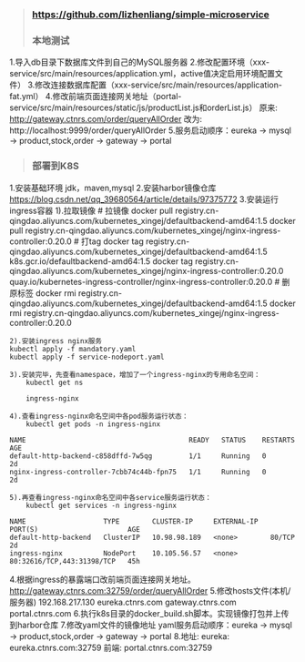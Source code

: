 >### https://github.com/lizhenliang/simple-microservice
>### 本地测试
1.导入db目录下数据库文件到自己的MySQL服务器
2.修改配置环境（xxx-service/src/main/resources/application.yml，active值决定启用环境配置文件）
3.修改连接数据库配置（xxx-service/src/main/resources/application-fat.yml）
4.修改前端页面连接网关地址（portal-service/src/main/resources/static/js/productList.js和orderList.js）
    原来: http://gateway.ctnrs.com/order/queryAllOrder
    改为: http://localhost:9999/order/queryAllOrder
5.服务启动顺序：eureka -> mysql -> product,stock,order -> gateway -> portal

>### 部署到K8S
1.安装基础环境
    jdk，maven,mysql
2.安装harbor镜像仓库
    https://blog.csdn.net/qq_39680564/article/details/97375772
3.安装运行ingress容器
    1).拉取镜像
    # 拉镜像
    docker pull registry.cn-qingdao.aliyuncs.com/kubernetes_xingej/defaultbackend-amd64:1.5
    docker pull registry.cn-qingdao.aliyuncs.com/kubernetes_xingej/nginx-ingress-controller:0.20.0
    # 打tag
    docker tag registry.cn-qingdao.aliyuncs.com/kubernetes_xingej/defaultbackend-amd64:1.5 k8s.gcr.io/defaultbackend-amd64:1.5
    docker tag registry.cn-qingdao.aliyuncs.com/kubernetes_xingej/nginx-ingress-controller:0.20.0 quay.io/kubernetes-ingress-controller/nginx-ingress-controller:0.20.0
    # 删原标签
    docker rmi registry.cn-qingdao.aliyuncs.com/kubernetes_xingej/defaultbackend-amd64:1.5
    docker rmi registry.cn-qingdao.aliyuncs.com/kubernetes_xingej/nginx-ingress-controller:0.20.0

    2).安装ingress nginx服务
    kubectl apply -f mandatory.yaml
    kubectl apply -f service-nodeport.yaml

    3).安装完毕，先查看namespace，增加了一个ingress-nginx的专用命名空间：
    	kubectl get ns

    	ingress-nginx

    4).查看ingress-nginx命名空间中各pod服务运行状态：
    	kubectl get pods -n ingress-nginx

    NAME                                        READY   STATUS    RESTARTS   AGE
    default-http-backend-c858dffd-7w5qg         1/1     Running   0          2d
    nginx-ingress-controller-7cbb74c44b-fpn75   1/1     Running   0          2d

    5).再查看ingress-nginx命名空间中各service服务运行状态：
    	kubectl get services -n ingress-nginx

    NAME                   TYPE        CLUSTER-IP     EXTERNAL-IP   PORT(S)                      AGE
    default-http-backend   ClusterIP   10.98.98.189   <none>        80/TCP                       2d
    ingress-nginx          NodePort    10.105.56.57   <none>        80:32616/TCP,443:31398/TCP   45h

4.根据ingress的暴露端口改前端页面连接网关地址。http://gateway.ctnrs.com:32759/order/queryAllOrder
5.修改hosts文件(本机/服务器)
    192.168.217.130 eureka.ctnrs.com gateway.ctnrs.com portal.ctnrs.com
6.执行k8s目录的docker_build.sh脚本。实现镜像打包并上传到harbor仓库
7.修改yaml文件的镜像地址
  yaml服务启动顺序：eureka -> mysql -> product,stock,order -> gateway -> portal
8.地址: eureka: eureka.ctnrs.com:32759
        前端:   portal.ctnrs.com:32759